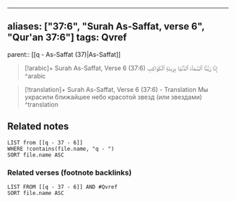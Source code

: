 
---
aliases: ["37:6", "Surah As-Saffat, verse 6", "Qur'an 37:6"]
tags: Qvref
---

parent:: [[q - As-Saffat (37)|As-Saffat]]

> [!arabic]+ Surah As-Saffat, Verse 6 (37:6)
> <span class="quran-arabic">إِنَّا زَيَّنَّا ٱلسَّمَآءَ ٱلدُّنْيَا بِزِينَةٍ ٱلْكَوَاكِبِ</span>
^arabic

> [!translation]+ Surah As-Saffat, Verse 6 (37:6) - Translation
> Мы украсили ближайшее небо красотой звезд (или звездами)
^translation



## Related notes
```dataview
LIST from [[q - 37 - 6]]
WHERE !contains(file.name, "q - ")
SORT file.name ASC
```

### Related verses (footnote backlinks)
```dataview
LIST FROM [[q - 37 - 6]] AND #Qvref
SORT file.name ASC
```

